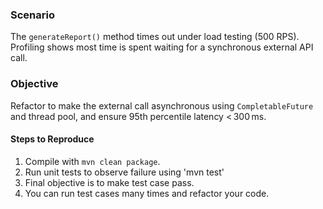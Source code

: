 ### Scenario
The `generateReport()` method times out under load testing (500 RPS). Profiling shows most time is spent waiting for a synchronous external API call.

### Objective
Refactor to make the external call asynchronous using `CompletableFuture` and thread pool, and ensure 95th percentile latency < 300 ms.


#### Steps to Reproduce
1. Compile with `mvn clean package`.
2. Run unit tests to observe failure using 'mvn test'
3. Final objective is to make test case pass.
4. You can run test cases many times and refactor your code.

